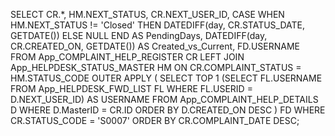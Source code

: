 SELECT 
    CR.*,
    HM.NEXT_STATUS,
    CR.NEXT_USER_ID,
    CASE 
        WHEN HM.NEXT_STATUS != 'Closed' 
            THEN DATEDIFF(day, CR.STATUS_DATE, GETDATE()) 
        ELSE NULL 
    END AS PendingDays,
    DATEDIFF(day, CR.CREATED_ON, GETDATE()) AS Created_vs_Current,
    FD.USERNAME
FROM App_COMPLAINT_HELP_REGISTER CR
LEFT JOIN App_HELPDESK_STATUS_MASTER HM 
    ON CR.COMPLAINT_STATUS = HM.STATUS_CODE
OUTER APPLY
(
    SELECT TOP 1 
        (SELECT FL.USERNAME 
         FROM App_HELPDESK_FWD_LIST FL 
         WHERE FL.USERID = D.NEXT_USER_ID) AS USERNAME
    FROM App_COMPLAINT_HELP_DETAILS D
    WHERE D.MasterID = CR.ID
    ORDER BY D.CREATED_ON DESC
) FD
WHERE CR.STATUS_CODE = 'S0007'
ORDER BY CR.COMPLAINT_DATE DESC;
